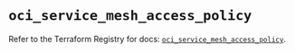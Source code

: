 # `oci_service_mesh_access_policy`

Refer to the Terraform Registry for docs: [`oci_service_mesh_access_policy`](https://registry.terraform.io/providers/oracle/oci/6.18.0/docs/resources/service_mesh_access_policy).
